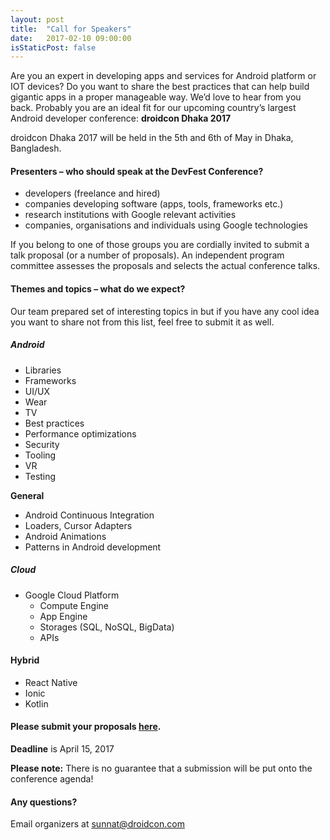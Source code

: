 ```yaml
---
layout: post
title:  "Call for Speakers"
date:   2017-02-10 09:00:00
isStaticPost: false
---
```

Are you an expert in developing apps and services for Android platform or IOT devices? Do you want to share the best practices that can help build gigantic apps in a proper manageable way. We’d love to hear from you back. Probably you are an ideal fit for our upcoming country’s largest Android developer conference: **droidcon Dhaka 2017**

droidcon Dhaka 2017 will be held in  the 5th and 6th of May in Dhaka, Bangladesh.

#### Presenters – who should speak at the DevFest Conference?

* developers (freelance and hired)
* companies developing software (apps, tools, frameworks etc.)
* research institutions with Google relevant activities
* companies, organisations and individuals using Google technologies

If you belong to one of those groups you are cordially invited to submit a talk proposal (or a number of proposals). An independent program committee assesses the proposals and selects the actual conference talks.<br/>

#### Themes and topics – what do we expect?
Our team prepared set of interesting topics in but if you have any cool idea you want to share not from this list, feel free to submit it as well.

##### Android
* Libraries
* Frameworks
* UI/UX
* Wear
* TV
* Best practices
* Performance optimizations
* Security
* Tooling
* VR
* Testing


__General__

* Android Continuous Integration
* Loaders, Cursor Adapters
* Android Animations
* Patterns in Android development

##### Cloud

* Google Cloud Platform
  * Compute Engine
  * App Engine
  * Storages (SQL, NoSQL, BigData)
  * APIs

#### Hybrid
* React Native
* Ionic
* Kotlin


#### Please submit your proposals [here](https://docs.google.com/forms/d/11FNVS0F8fRJjM74jJc7u6oIur8xzekUo0RZZhMQCSEU/edit).
__Deadline__ is April 15, 2017

__Please note:__ There is no guarantee that a submission will be put onto the conference agenda!

#### Any questions? 
Email organizers at [sunnat@droidcon.com](mailto:suncha629@gmail.com)

